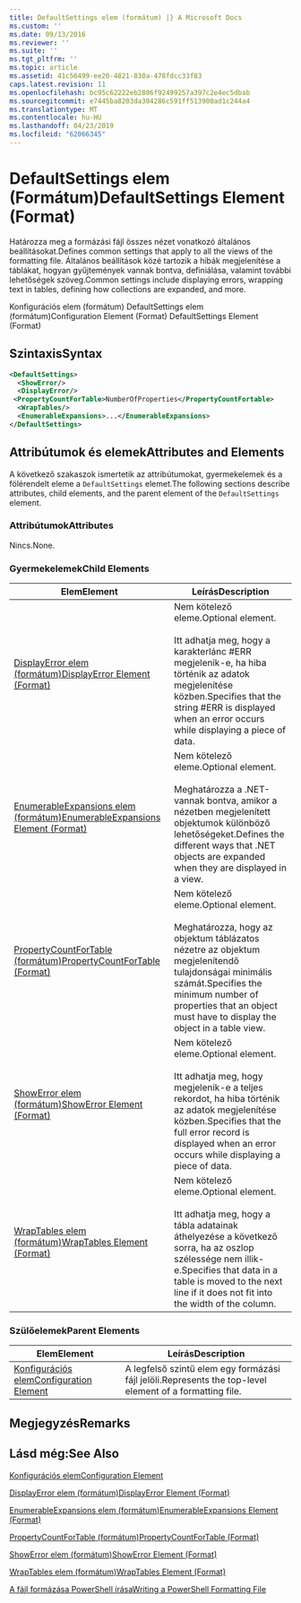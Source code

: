 ```yaml
---
title: DefaultSettings elem (formátum) |} A Microsoft Docs
ms.custom: ''
ms.date: 09/13/2016
ms.reviewer: ''
ms.suite: ''
ms.tgt_pltfrm: ''
ms.topic: article
ms.assetid: 41c56499-ee20-4821-830a-478fdcc33f83
caps.latest.revision: 11
ms.openlocfilehash: bc95c62222eb2806f92499257a397c2e4ec5dbab
ms.sourcegitcommit: e7445ba8203da304286c591ff513900ad1c244a4
ms.translationtype: MT
ms.contentlocale: hu-HU
ms.lasthandoff: 04/23/2019
ms.locfileid: "62066345"
---
```

# <a name="defaultsettings-element-format"></a><span data-ttu-id="920d2-102">DefaultSettings elem (Formátum)</span><span class="sxs-lookup"><span data-stu-id="920d2-102">DefaultSettings Element (Format)</span></span>

<span data-ttu-id="920d2-103">Határozza meg a formázási fájl összes nézet vonatkozó általános beállításokat.</span><span class="sxs-lookup"><span data-stu-id="920d2-103">Defines common settings that apply to all the views of the formatting file.</span></span> <span data-ttu-id="920d2-104">Általános beállítások közé tartozik a hibák megjelenítése a táblákat, hogyan gyűjtemények vannak bontva, definiálása, valamint további lehetőségek szöveg.</span><span class="sxs-lookup"><span data-stu-id="920d2-104">Common settings include displaying errors, wrapping text in tables, defining how collections are expanded, and more.</span></span>

<span data-ttu-id="920d2-105">Konfigurációs elem (formátum) DefaultSettings elem (formátum)</span><span class="sxs-lookup"><span data-stu-id="920d2-105">Configuration Element (Format) DefaultSettings Element (Format)</span></span>

## <a name="syntax"></a><span data-ttu-id="920d2-106">Szintaxis</span><span class="sxs-lookup"><span data-stu-id="920d2-106">Syntax</span></span>

```xml
<DefaultSettings>
  <ShowError/>
  <DisplayError/>
 <PropertyCountForTable>NumberOfProperties</PropertyCountFortable>
  <WrapTables/>
  <EnumerableExpansions>...</EnumerableExpansions>
</DefaultSettings>
```

## <a name="attributes-and-elements"></a><span data-ttu-id="920d2-107">Attribútumok és elemek</span><span class="sxs-lookup"><span data-stu-id="920d2-107">Attributes and Elements</span></span>

<span data-ttu-id="920d2-108">A következő szakaszok ismertetik az attribútumokat, gyermekelemek és a fölérendelt eleme a `DefaultSettings` elemet.</span><span class="sxs-lookup"><span data-stu-id="920d2-108">The following sections describe attributes, child elements, and the parent element of the `DefaultSettings` element.</span></span>

### <a name="attributes"></a><span data-ttu-id="920d2-109">Attribútumok</span><span class="sxs-lookup"><span data-stu-id="920d2-109">Attributes</span></span>

<span data-ttu-id="920d2-110">Nincs.</span><span class="sxs-lookup"><span data-stu-id="920d2-110">None.</span></span>

### <a name="child-elements"></a><span data-ttu-id="920d2-111">Gyermekelemek</span><span class="sxs-lookup"><span data-stu-id="920d2-111">Child Elements</span></span>

|<span data-ttu-id="920d2-112">Elem</span><span class="sxs-lookup"><span data-stu-id="920d2-112">Element</span></span>|<span data-ttu-id="920d2-113">Leírás</span><span class="sxs-lookup"><span data-stu-id="920d2-113">Description</span></span>|
|-------------|-----------------|
|[<span data-ttu-id="920d2-114">DisplayError elem (formátum)</span><span class="sxs-lookup"><span data-stu-id="920d2-114">DisplayError Element (Format)</span></span>](./displayerror-element-format.md)|<span data-ttu-id="920d2-115">Nem kötelező eleme.</span><span class="sxs-lookup"><span data-stu-id="920d2-115">Optional element.</span></span><br /><br /> <span data-ttu-id="920d2-116">Itt adhatja meg, hogy a karakterlánc #ERR megjelenik-e, ha hiba történik az adatok megjelenítése közben.</span><span class="sxs-lookup"><span data-stu-id="920d2-116">Specifies that the string #ERR is displayed when an error occurs while displaying a piece of data.</span></span>|
|[<span data-ttu-id="920d2-117">EnumerableExpansions elem (formátum)</span><span class="sxs-lookup"><span data-stu-id="920d2-117">EnumerableExpansions Element (Format)</span></span>](./enumerableexpansions-element-format.md)|<span data-ttu-id="920d2-118">Nem kötelező eleme.</span><span class="sxs-lookup"><span data-stu-id="920d2-118">Optional element.</span></span><br /><br /> <span data-ttu-id="920d2-119">Meghatározza a .NET-vannak bontva, amikor a nézetben megjelenített objektumok különböző lehetőségeket.</span><span class="sxs-lookup"><span data-stu-id="920d2-119">Defines the different ways that .NET objects are expanded when they are displayed in a view.</span></span>|
|[<span data-ttu-id="920d2-120">PropertyCountForTable (formátum)</span><span class="sxs-lookup"><span data-stu-id="920d2-120">PropertyCountForTable (Format)</span></span>](./propertycountfortable-element-format.md)|<span data-ttu-id="920d2-121">Nem kötelező eleme.</span><span class="sxs-lookup"><span data-stu-id="920d2-121">Optional element.</span></span><br /><br /> <span data-ttu-id="920d2-122">Meghatározza, hogy az objektum táblázatos nézetre az objektum megjelenítendő tulajdonságai minimális számát.</span><span class="sxs-lookup"><span data-stu-id="920d2-122">Specifies the minimum number of properties that an object must have to display the object in a table view.</span></span>|
|[<span data-ttu-id="920d2-123">ShowError elem (formátum)</span><span class="sxs-lookup"><span data-stu-id="920d2-123">ShowError Element (Format)</span></span>](./showerror-element-format.md)|<span data-ttu-id="920d2-124">Nem kötelező eleme.</span><span class="sxs-lookup"><span data-stu-id="920d2-124">Optional element.</span></span><br /><br /> <span data-ttu-id="920d2-125">Itt adhatja meg, hogy megjelenik-e a teljes rekordot, ha hiba történik az adatok megjelenítése közben.</span><span class="sxs-lookup"><span data-stu-id="920d2-125">Specifies that the full error record is displayed when an error occurs while displaying a piece of data.</span></span>|
|[<span data-ttu-id="920d2-126">WrapTables elem (formátum)</span><span class="sxs-lookup"><span data-stu-id="920d2-126">WrapTables Element (Format)</span></span>](./wraptables-element-format.md)|<span data-ttu-id="920d2-127">Nem kötelező eleme.</span><span class="sxs-lookup"><span data-stu-id="920d2-127">Optional element.</span></span><br /><br /> <span data-ttu-id="920d2-128">Itt adhatja meg, hogy a tábla adatainak áthelyezése a következő sorra, ha az oszlop szélessége nem illik-e.</span><span class="sxs-lookup"><span data-stu-id="920d2-128">Specifies that data in a table is moved to the next line if it does not fit into the width of the column.</span></span>|

### <a name="parent-elements"></a><span data-ttu-id="920d2-129">Szülőelemek</span><span class="sxs-lookup"><span data-stu-id="920d2-129">Parent Elements</span></span>

|<span data-ttu-id="920d2-130">Elem</span><span class="sxs-lookup"><span data-stu-id="920d2-130">Element</span></span>|<span data-ttu-id="920d2-131">Leírás</span><span class="sxs-lookup"><span data-stu-id="920d2-131">Description</span></span>|
|-------------|-----------------|
|[<span data-ttu-id="920d2-132">Konfigurációs elem</span><span class="sxs-lookup"><span data-stu-id="920d2-132">Configuration Element</span></span>](./configuration-element-format.md)|<span data-ttu-id="920d2-133">A legfelső szintű elem egy formázási fájl jelöli.</span><span class="sxs-lookup"><span data-stu-id="920d2-133">Represents the top-level element of a formatting file.</span></span>|

## <a name="remarks"></a><span data-ttu-id="920d2-134">Megjegyzés</span><span class="sxs-lookup"><span data-stu-id="920d2-134">Remarks</span></span>

## <a name="see-also"></a><span data-ttu-id="920d2-135">Lásd még:</span><span class="sxs-lookup"><span data-stu-id="920d2-135">See Also</span></span>

[<span data-ttu-id="920d2-136">Konfigurációs elem</span><span class="sxs-lookup"><span data-stu-id="920d2-136">Configuration Element</span></span>](./configuration-element-format.md)

[<span data-ttu-id="920d2-137">DisplayError elem (formátum)</span><span class="sxs-lookup"><span data-stu-id="920d2-137">DisplayError Element (Format)</span></span>](./displayerror-element-format.md)

[<span data-ttu-id="920d2-138">EnumerableExpansions elem (formátum)</span><span class="sxs-lookup"><span data-stu-id="920d2-138">EnumerableExpansions Element (Format)</span></span>](./enumerableexpansions-element-format.md)

[<span data-ttu-id="920d2-139">PropertyCountForTable (formátum)</span><span class="sxs-lookup"><span data-stu-id="920d2-139">PropertyCountForTable (Format)</span></span>](./propertycountfortable-element-format.md)

[<span data-ttu-id="920d2-140">ShowError elem (formátum)</span><span class="sxs-lookup"><span data-stu-id="920d2-140">ShowError Element (Format)</span></span>](./showerror-element-format.md)

[<span data-ttu-id="920d2-141">WrapTables elem (formátum)</span><span class="sxs-lookup"><span data-stu-id="920d2-141">WrapTables Element (Format)</span></span>](./wraptables-element-format.md)

[<span data-ttu-id="920d2-142">A fájl formázása PowerShell írása</span><span class="sxs-lookup"><span data-stu-id="920d2-142">Writing a PowerShell Formatting File</span></span>](./writing-a-powershell-formatting-file.md)
